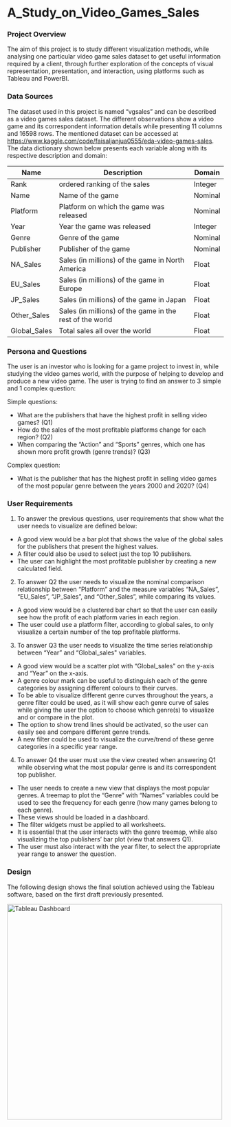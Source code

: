 # A_Study_on_Video_Games_Sales

### Project Overview

The aim of this project is to study different visualization methods, while analysing one particular video game sales dataset to get useful information required by a client, through further exploration of the concepts of visual representation, presentation, and interaction, using platforms such as Tableau and PowerBI.

### Data Sources

The dataset used in this project is named “vgsales” and can be described as a video games sales dataset. The different observations show a video game and its correspondent information details while presenting 11 columns and 16598 rows. The mentioned dataset can be accessed at https://www.kaggle.com/code/faisaljanjua0555/eda-video-games-sales.
The data dictionary shown below presents each variable along with its respective description and domain:

Name | Description | Domain |
--- | --- | --- | 
Rank | ordered ranking of the sales | Integer |
Name | Name of the game | Nominal |
Platform | Platform on which the game was released | Nominal |
Year | Year the game was released | Integer |
Genre | Genre of the game | Nominal |
Publisher | Publisher of the game | Nominal |
NA_Sales | Sales (in millions) of the game in North America | Float |
EU_Sales | Sales (in millions) of the game in Europe | Float |
JP_Sales | Sales (in millions) of the game in Japan | Float |
Other_Sales | Sales (in millions) of the game in the rest of the world | Float |
Global_Sales | Total sales all over the world | Float |

### Persona and Questions

The user is an investor who is looking for a game project to invest in, while studying the video games world, with the purpose of helping to develop and produce a new video game. The user is trying to find an answer to 3 simple and 1 complex question:

Simple questions:

* What are the publishers that have the highest profit in selling video games? (Q1)
* How do the sales of the most profitable platforms change for each region? (Q2)
* When comparing the “Action” and “Sports” genres, which one has shown more profit growth (genre trends)? (Q3)
  
Complex question:

* What is the publisher that has the highest profit in selling video games of the most popular genre between the years 2000 and 2020? (Q4)

### User Requirements

1. To answer the previous questions, user requirements that show what the user needs to visualize are defined below:
  * A good view would be a bar plot that shows the value of the global sales for the publishers that present the highest values.
  * A filter could also be used to select just the top 10 publishers.
  * The user can highlight the most profitable publisher by creating a new calculated field.
2. To answer Q2 the user needs to visualize the nominal comparison relationship between “Platform” and the measure variables “NA_Sales”, “EU_Sales”, “JP_Sales”, and “Other_Sales”, while comparing its values.
  * A good view would be a clustered bar chart so that the user can easily see how the profit of each platform varies in each region.
  * The user could use a platform filter, according to global sales, to only visualize a certain number of the top profitable platforms.
3. To answer Q3 the user needs to visualize the time series relationship between “Year” and “Global_sales" variables.
  * A good view would be a scatter plot with “Global_sales" on the y-axis and “Year” on the x-axis.
  * A genre colour mark can be useful to distinguish each of the genre categories by assigning different colours to their curves.
  * To be able to visualize different genre curves throughout the years, a genre filter could be used, as it will show each genre curve of sales while giving the user the option to choose which genre(s) to     visualize and or compare in the plot.
  * The option to show trend lines should be activated, so the user can easily see and compare different genre trends.
  * A new filter could be used to visualize the curve/trend of these genre categories in a specific year range.
4. To answer Q4 the user must use the view created when answering Q1 while observing what the most popular genre is and its correspondent top publisher.
  * The user needs to create a new view that displays the most popular genres. A treemap to plot the “Genre” with “Names” variables could be used to see the frequency for each genre (how many games belong to each genre).
  * These views should be loaded in a dashboard.
  * The filter widgets must be applied to all worksheets.
  * It is essential that the user interacts with the genre treemap, while also visualizing the top publishers’ bar plot (view that answers Q1).
  * The user must also interact with the year filter, to select the appropriate year range to answer the question.

### Design

The following design shows the final solution achieved using the Tableau software, based on the first draft previously presented.

<img src="https://github.com/user-attachments/assets/477fc211-a290-4c8f-8453-2aa270c4600a" alt="Tableau Dashboard" width="500"/>





